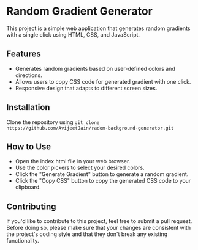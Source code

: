 # Random Gradient Generator
This project is a simple web application that generates random gradients with a single click using HTML, CSS, and JavaScript.

## Features
* Generates random gradients based on user-defined colors and directions.
* Allows users to copy CSS code for generated gradient with one click.
* Responsive design that adapts to different screen sizes.

## Installation 
Clone the repository using 
`git clone https://github.com/AvijeetJain/radom-background-generator.git`

## How to Use
* Open the index.html file in your web browser.
* Use the color pickers to select your desired colors.
* Click the "Generate Gradient" button to generate a random gradient.
* Click the "Copy CSS" button to copy the generated CSS code to your clipboard.

## Contributing
If you'd like to contribute to this project, feel free to submit a pull request. Before doing so, please make sure that your changes are consistent with the project's coding style and that they don't break any existing functionality.
